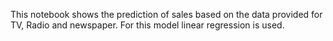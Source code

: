 This notebook shows the prediction of sales based on the data provided for TV, Radio and newspaper. For this model linear regression is used.